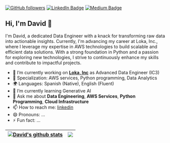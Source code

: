 [![GitHub followers](https://img.shields.io/github/followers/davidvanegas2?label=Follow&style=social)](https://github.com/davidvanegas2/?tab=follow)
[![LinkedIn Badge](https://img.shields.io/badge/-LinkedIn-blue?style=social&logo=Linkedin&logoColor=blue&link=https://www.linkedin.com/in/david-felipe-vanegas-ram%C3%ADrez/)](https://www.linkedin.com/in/david-felipe-vanegas-ram%C3%ADrez/)
[![Medium Badge](http://img.shields.io/badge/-Medium-1ca0f1?style=social&logo=Medium&logoColor=black&link=https://medium.com/@davidfvanegas)](https://medium.com/@davidfvanegas)

## Hi, I'm David 👋

I'm David, a dedicated Data Engineer with a knack for transforming raw data into actionable insights. Currently, I'm advancing my career at Loka, Inc., where I leverage my expertise in AWS technologies to build scalable and efficient data solutions. With a strong foundation in Python and a passion for exploring new technologies, I strive to continuously enhance my skills and contribute to impactful projects.

- 🔭 I’m currently working on **[Loka, Inc]** as Advanced Data Engineer (IC3)
- 🚀 Specialization: AWS services, Python programming, Data Analytics
- 🌍 Languages: Spanish (Native), English (Fluent)
- 🌱 I’m currently learning Generative AI
- 💬 Ask me about **Data Engineering**, **AWS Services**, **Python Programming**, **Cloud Infrastructure**
- 📫 How to reach me: [linkedin]
- 😄 Pronouns: ...
- ⚡ Fun fact: ...


| <a href="https://github.com/anuraghazra/github-readme-stats"><img align="center" src="https://github-readme-stats.vercel.app/api?username=davidvanegas2&show_icons=true&include_all_commits=true&theme=dark&hide_border=true" alt="David's github stats" /></a> | <a href="https://github.com/anuraghazra/github-readme-stats"><img align="center" src="https://github-readme-stats.vercel.app/api/top-langs/?username=davidvanegas2&layout=compact&theme=dark&hide_border=true" /></a> |
| ------------- | ------------- |

<!-- links -->

[Loka, Inc]: https://github.com/LokaHQ "Loka Github Home"
[linkedin]: https://www.linkedin.com/in/david-felipe-vanegas-ram%C3%ADrez/ "David Vanegas LinkedIn"
